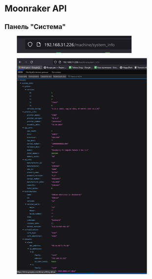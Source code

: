 # Moonraker API

## Панель "Система"

<figure><img src="../../../.gitbook/assets/Снимок экрана 2024-10-21 144026.png" alt=""><figcaption></figcaption></figure>



<figure><img src="../../../.gitbook/assets/{0A2226DF-144F-4A00-B88B-B12E1CA71F47}.png" alt=""><figcaption></figcaption></figure>

